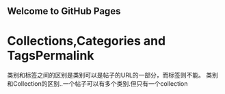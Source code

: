 ## Welcome to GitHub Pages

# Collections,Categories and TagsPermalink
类别和标签之间的区别是类别可以是帖子的URL的一部分，而标签则不能。
类别和Collection的区别..一个帖子可以有多个类别.但只有一个collection